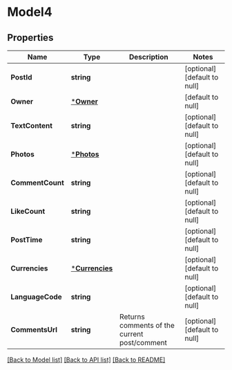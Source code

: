 # Model4

## Properties
Name | Type | Description | Notes
------------ | ------------- | ------------- | -------------
**PostId** | **string** |  | [optional] [default to null]
**Owner** | [***Owner**](owner.md) |  | [default to null]
**TextContent** | **string** |  | [optional] [default to null]
**Photos** | [***Photos**](photos.md) |  | [optional] [default to null]
**CommentCount** | **string** |  | [optional] [default to null]
**LikeCount** | **string** |  | [optional] [default to null]
**PostTime** | **string** |  | [optional] [default to null]
**Currencies** | [***Currencies**](currencies.md) |  | [optional] [default to null]
**LanguageCode** | **string** |  | [optional] [default to null]
**CommentsUrl** | **string** | Returns comments of the current post/comment | [optional] [default to null]

[[Back to Model list]](../README.md#documentation-for-models) [[Back to API list]](../README.md#documentation-for-api-endpoints) [[Back to README]](../README.md)



